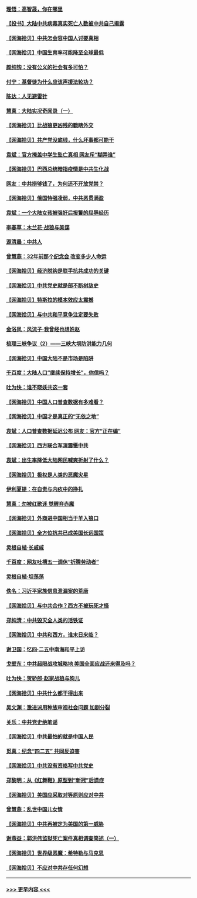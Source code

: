 #### [理悟：高智晟，你在哪里](../pages/nsc993/n12953115.md?t=05170152) 
#### [【投书】大陆中共病毒真实死亡人数被中共自己揭露](../pages/nsc993/n12953050.md?t=05170152) 
#### [【网海拾贝】中共怎会容中国人讨要真相](../pages/nsc993/n12952161.md?t=05170152) 
#### [【网海拾贝】中国生育率可能降至全球最低](../pages/nsc993/n12948793.md?t=05170152) 
#### [颜纯钩：没有公义的社会有多可怕？](../pages/nsc993/n12947626.md?t=05170152) 
#### [付宁：基督徒为什么应该声援法轮功？](../pages/nsc993/n12947233.md?t=05170152) 
#### [陈达：人无避雷针](../pages/nsc993/n12947098.md?t=05170152) 
#### [慧真：大陆实况奇闻录（一）](../pages/nsc993/n12945811.md?t=05170152) 
#### [【网海拾贝】比战狼更凶残的戳瞎外交](../pages/nsc993/n12945717.md?t=05170152) 
#### [【网海拾贝】共产党没底线，什么坏事都可能干](../pages/nsc993/n12942090.md?t=05170152) 
#### [袁斌：官方掩盖中学生坠亡真相 网友斥“糊弄谁”](../pages/nsc993/n12942029.md?t=05170152) 
#### [【网海拾贝】巴西总统暗指疫情是中共生化战](../pages/nsc993/n12938999.md?t=05170152) 
#### [网友：中共捞够钱了，为何还不开放党禁？](../pages/nsc993/n12938952.md?t=05170152) 
#### [【网海拾贝】俄国恃强凌弱，中共恶贯满盈](../pages/nsc993/n12936626.md?t=05170152) 
#### [袁斌：一个大陆女孩被强奸后报警的屈辱经历](../pages/nsc993/n12936547.md?t=05170152) 
#### [李春草：木兰花·战狼与美谍](../pages/nsc993/n12935995.md?t=05170152) 
#### [源清晨：中共人](../pages/nsc993/n12935589.md?t=05170152) 
#### [曾慧燕：32年前那个纪念会 改变多少人命运](../pages/nsc993/n12934233.md?t=05170152) 
#### [【网海拾贝】经济脱钩是联手抗共成功的关键](../pages/nsc993/n12934176.md?t=05170152) 
#### [【网海拾贝】中共党史就是部不断树敌史](../pages/nsc993/n12932844.md?t=05170152) 
#### [【网海拾贝】特斯拉的模本效应太震撼](../pages/nsc993/n12925626.md?t=05170152) 
#### [【网海拾贝】与中共和平竞争注定要失败](../pages/nsc993/n12923326.md?t=05170152) 
#### [金浴凤：风流子‧我曾经也想姓赵](../pages/nsc993/n12920911.md?t=05170152) 
#### [梳理三峡争议（2）——三峡大坝防洪能力几何](../pages/nsc993/n12920173.md?t=05170152) 
#### [【网海拾贝】中国大陆不是市场是陷阱](../pages/nsc993/n12920143.md?t=05170152) 
#### [千百度：大陆人口“继续保持增长”，你信吗？](../pages/nsc993/n12918946.md?t=05170152) 
#### [吐为快：谁不晓妖共这一套](../pages/nsc993/n12918941.md?t=05170152) 
#### [【网海拾贝】中国人口普查数据有多难看？](../pages/nsc993/n12917822.md?t=05170152) 
#### [【网海拾贝】中国才是真正的“无依之地”](../pages/nsc993/n12915845.md?t=05170152) 
#### [袁斌：人口普查数据延迟公布 网友：官方“正在编”](../pages/nsc993/n12915748.md?t=05170152) 
#### [【网海拾贝】西方联合军演震慑中共](../pages/nsc993/n12913466.md?t=05170152) 
#### [袁斌：出生率降低大陆网民喊爽折射了什么？](../pages/nsc993/n12913365.md?t=05170152) 
#### [【网海拾贝】极权是人类的恶魔灾星](../pages/nsc993/n12910697.md?t=05170152) 
#### [伊利夏提：在自责与内疚中的挣扎](../pages/nsc993/n12910493.md?t=05170152) 
#### [慧真：勿被红歌迷 觉醒弃赤魔](../pages/nsc993/n12910485.md?t=05170152) 
#### [【网海拾贝】外商进中国相当于羊入狼口](../pages/nsc993/n12908274.md?t=05170152) 
#### [【网海拾贝】全方位抗共已成美国长远国策](../pages/nsc993/n12906878.md?t=05170152) 
#### [灵根自植‧长戚戚](../pages/nsc993/n12905585.md?t=05170152) 
#### [千百度：网友吐槽五一调休“折腾劳动者”](../pages/nsc993/n12905934.md?t=05170152) 
#### [灵根自植‧坦荡荡](../pages/nsc993/n12905562.md?t=05170152) 
#### [佚名：习近平家族信息泄漏案的荒唐](../pages/nsc993/n12904705.md?t=05170152) 
#### [【网海拾贝】与中共合作？西方不被玩死才怪](../pages/nsc993/n12903873.md?t=05170152) 
#### [郑纯清：中共毁灭全人类的活铁证](../pages/nsc993/n12903785.md?t=05170152) 
#### [【网海拾贝】中共和西方，谁末日来临？](../pages/nsc993/n12903482.md?t=05170152) 
#### [谢卫国：忆四‧二五中南海和平上访](../pages/nsc993/n12902192.md?t=05170152) 
#### [戈壁东：中共超限战攻城略地 美国全面应战还来得及吗？](../pages/nsc993/n12902297.md?t=05170152) 
#### [吐为快：贺骄郎‧赵家战狼与狗儿](../pages/nsc993/n12902280.md?t=05170152) 
#### [【网海拾贝】中共什么都干得出来](../pages/nsc993/n12897500.md?t=05170152) 
#### [吴文渊：激进派用种族审视社会问题 加剧分裂](../pages/nsc993/n12893881.md?t=05170152) 
#### [关乐：中共党史绝笔谣](../pages/nsc993/n12897270.md?t=05170152) 
#### [【网海拾贝】中共最怕的就是中国人民](../pages/nsc993/n12894705.md?t=05170152) 
#### [觅真：纪念“四二五” 共同反迫害](../pages/nsc993/n12894553.md?t=05170152) 
#### [【网海拾贝】中共没有资格写中共党史](../pages/nsc993/n12892231.md?t=05170152) 
#### [郑黎明：从《红舞鞋》原型到“新冠”后遗症](../pages/nsc993/n12890469.md?t=05170152) 
#### [【网海拾贝】美国应采取对等原则应对中共](../pages/nsc993/n12889176.md?t=05170152) 
#### [曾慧燕：乱世中国儿女情](../pages/nsc993/n12887931.md?t=05170152) 
#### [【网海拾贝】中共再被定为美国的第一威胁](../pages/nsc993/n12887580.md?t=05170152) 
#### [谢燕益：郭洪伟监狱死亡案件真相调查简述（一）](../pages/nsc993/n12885648.md?t=05170152) 
#### [【网海拾贝】世界级恶魔：希特勒与马克思](../pages/nsc993/n12884062.md?t=05170152) 
#### [【网海拾贝】不应对中共存任何幻想](../pages/nsc993/n12881460.md?t=05170152) 

----
#### [ >>> 更早内容 <<< ](../indexes/nsc993-earlier.md)
